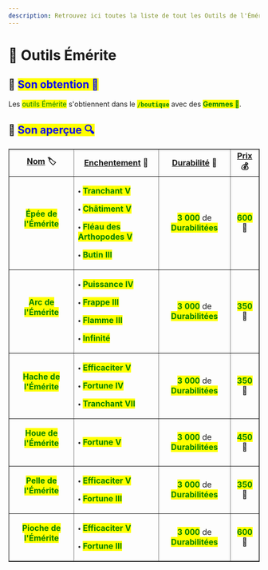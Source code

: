 ```yaml
---
description: Retrouvez ici toutes la liste de tout les Outils de l'Émérite présents sur le serveur.
---
```


# 💎 Outils Émérite

## 🔹 <mark style="color:blue;">Son obtention 🤔</mark>

Les <mark style="color:green;">outils Émérite</mark> s'obtiennent dans le <mark style="color:green;">**`/boutique`**</mark> avec des <mark style="color:green;">**Gemmes 💎**</mark>.

## 🔹 <mark style="color:blue;">Son aperçue 🔍</mark>

<table border="1" cellspacing="0" cellpadding="6">
  <tr>
    <td align="center"><strong><ins>Nom</ins> 🏷️</strong></td>
    <td align="center"><strong><ins>Enchentement</ins> 📖</strong></td>
    <td align="center"><strong><ins>Durabilité</ins> 📏</strong></td>
    <td align="center"><strong><ins>Prix</ins> 💰</strong></td>    
  </tr>
  <tr>
   <td align="center">
     <p><mark style="color:green;"><strong>Épée de l'Émérite</strong></mark></p>
     <p><figure><img src="../.gitbook/assets/Codex/Outils/Emerite/Epee.png" alt=""></figure></p>
   </td>
   <td>
     <p>🞄 <mark style="color:green;"><strong>Tranchant V</strong></mark></p>
     <p>🞄 <mark style="color:green;"><strong>Châtiment V</strong></mark></p>
     <p>🞄 <mark style="color:green;"><strong>Fléau des Arthopodes V</strong></mark></p>
     <p>🞄 <mark style="color:green;"><strong>Butin III</strong></mark></p>
   </td>
   <td align="center">
     <p><mark style="color:green;"><strong>3 000</strong></mark> de <mark style="color:green;"><strong>Durabilitées</strong></mark></p>
   </td>
   <td align="center">
     <p><mark style="color:green;"><strong>600</strong></mark> 💎</p>
   </td>
  </tr>
  <tr>
   <td align="center">
     <p><mark style="color:green;"><strong>Arc de l'Émérite</strong></mark></p>
     <p><figure><img src="../.gitbook/assets/Codex/Outils/Emerite/Arc.png" alt=""></figure></p>
   </td>
   <td>
     <p>🞄 <mark style="color:green;"><strong>Puissance IV</strong></mark></p>
     <p>🞄 <mark style="color:green;"><strong>Frappe III</strong></mark></p>
     <p>🞄 <mark style="color:green;"><strong>Flamme III</strong></mark></p>
     <p>🞄 <mark style="color:green;"><strong>Infinité</strong></mark></p>
   </td>
   <td align="center">
     <p><mark style="color:green;"><strong>3 000</strong></mark> de <mark style="color:green;"><strong>Durabilitées</strong></mark></p>
   </td>
   <td align="center">
     <p><mark style="color:green;"><strong>350</strong></mark> 💎</p>
   </td>
  </tr>  
  <tr>
   <td align="center">
     <p><mark style="color:green;"><strong>Hache de l'Émérite</strong></mark></p>
     <p><figure><img src="../.gitbook/assets/Codex/Outils/Emerite/Hache.png" alt=""></figure></p>
   </td>
   <td>
     <p>🞄 <mark style="color:green;"><strong>Efficaciter V</strong></mark></p>
     <p>🞄 <mark style="color:green;"><strong>Fortune IV</strong></mark></p>
     <p>🞄 <mark style="color:green;"><strong>Tranchant VII</strong></mark></p>
   </td>
   <td align="center">
     <p><mark style="color:green;"><strong>3 000</strong></mark> de <mark style="color:green;"><strong>Durabilitées</strong></mark></p>
   </td>
   <td align="center"> 
     <p><mark style="color:green;"><strong>350</strong></mark> 💎</p>
   </td>
  </tr>
  <tr>
   <td align="center">
     <p><mark style="color:green;"><strong>Houe de l'Émérite</strong></mark></p>
     <p><figure><img src="../.gitbook/assets/Codex/Outils/Emerite/Houe.png" alt=""></figure></p>
   </td>
   <td>
     <p>🞄 <mark style="color:green;"><strong>Fortune V</strong></mark></p>
   </td>
   <td align="center">
     <p><mark style="color:green;"><strong>3 000</strong></mark> de <mark style="color:green;"><strong>Durabilitées</strong></mark></p>
   </td>
   <td align="center"> 
     <p><mark style="color:green;"><strong>450</strong></mark> 💎</p>
   </td>
  </tr>
  <tr>
   <td align="center">
     <p><mark style="color:green;"><strong>Pelle de l'Émérite</strong></mark></p>
     <p><figure><img src="../.gitbook/assets/Codex/Outils/Emerite/Pelle.png" alt=""></figure></p>
   </td>
   <td>
     <p>🞄 <mark style="color:green;"><strong>Efficaciter V</strong></mark></p>
     <p>🞄 <mark style="color:green;"><strong>Fortune III</strong></mark></p>
   </td>
   <td align="center">
     <p><mark style="color:green;"><strong>3 000</strong></mark> de <mark style="color:green;"><strong>Durabilitées</strong></mark></p>
   </td>
   <td align="center"> 
     <p><mark style="color:green;"><strong>350</strong></mark> 💎</p>
   </td>
  </tr> 
  <tr>
   <td align="center">
     <p><mark style="color:green;"><strong>Pioche de l'Émérite</strong></mark></p>
     <p><figure><img src="../.gitbook/assets/Codex/Outils/Emerite/Pioche.png" alt=""></figure></p>
   </td>
   <td>
     <p>🞄 <mark style="color:green;"><strong>Efficaciter V</strong></mark></p>
     <p>🞄 <mark style="color:green;"><strong>Fortune III</strong></mark></p>
   </td>
   <td align="center">
     <p><mark style="color:green;"><strong>3 000</strong></mark> de <mark style="color:green;"><strong>Durabilitées</strong></mark></p>
   </td>
   <td align="center"> 
     <p><mark style="color:green;"><strong>600</strong></mark> 💎</p>
   </td>
  </tr>
</table>
